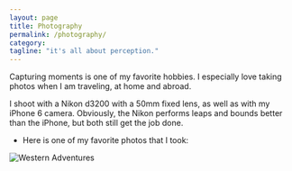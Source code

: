 ```yaml
---
layout: page
title: Photography
permalink: /photography/
category:
tagline: "it's all about perception."
---
```


Capturing moments is one of my favorite hobbies.  I especially love taking photos when I am traveling, at home and abroad.  

I shoot with a Nikon d3200 with a 50mm fixed lens, as well as with my iPhone 6 camera.  Obviously, the Nikon performs leaps and bounds better than the iPhone, but both still get the job done. 

* Here is one of my favorite photos that I took: 

![Western Adventures](https://codeanywhere.com/api/ca6/file/open/?token=a0066498d39a585968398f8c5f127ef8033aefbcfe12b5ea&connectionId=669865&path=johnrmullan.github.io/_photos/_DSC0443.JPG&encoding=UTF-8&id=59b58d4c11544f7c45bca8d6a8228bf7&)


